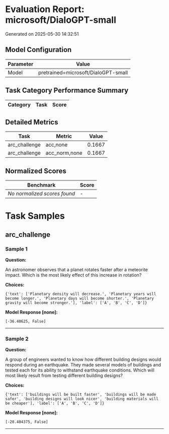 # Evaluation Report: microsoft/DialoGPT-small
Generated on 2025-05-30 14:32:51

## Model Configuration

| Parameter | Value |
| --------- | ----- |
| Model | pretrained=microsoft/DialoGPT-small |

## Task Category Performance Summary

| Category | Task | Score |
| -------- | ---- | ----- |

## Detailed Metrics

| Task | Metric | Value |
| ---- | ------ | ----- |
| arc_challenge | acc,none | 0.1667 |
| arc_challenge | acc_norm,none | 0.1667 |

## Normalized Scores

| Benchmark | Score |
| --------- | ----- |
| *No normalized scores found* | - |

# Task Samples

## arc_challenge

### Sample 1

**Question:**

An astronomer observes that a planet rotates faster after a meteorite impact. Which is the most likely effect of this increase in rotation?

**Choices:**

```
{'text': ['Planetary density will decrease.', 'Planetary years will become longer.', 'Planetary days will become shorter.', 'Planetary gravity will become stronger.'], 'label': ['A', 'B', 'C', 'D']}
```

**Model Response [none]:**

```
[-36.40625, False]
```

---

### Sample 2

**Question:**

A group of engineers wanted to know how different building designs would respond during an earthquake. They made several models of buildings and tested each for its ability to withstand earthquake conditions. Which will most likely result from testing different building designs?

**Choices:**

```
{'text': ['buildings will be built faster', 'buildings will be made safer', 'building designs will look nicer', 'building materials will be cheaper'], 'label': ['A', 'B', 'C', 'D']}
```

**Model Response [none]:**

```
[-20.484375, False]
```

---
